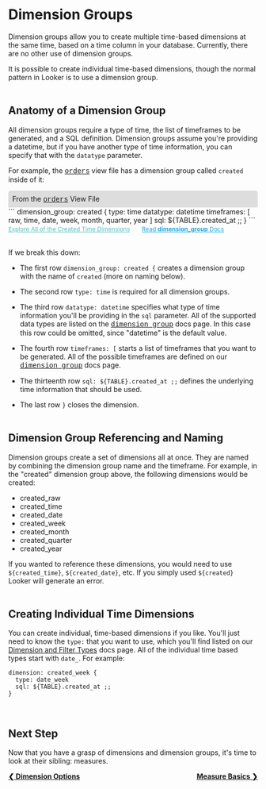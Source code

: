 # Dimension Groups

Dimension groups allow you to create multiple time-based dimensions at the same time, based on a time column in your database. Currently, there are no other use of dimension groups.

It is possible to create individual time-based dimensions, though the normal pattern in Looker is to use a dimension group.<br /><br />



## Anatomy of a Dimension Group

All dimension groups require a type of time, the list of timeframes to be generated, and a SQL definition.  Dimension groups assume you're providing a datetime, but if you have another type of time information, you can specify that with the `datatype` parameter.

For example, the <a href="https://learn2.looker.com/projects/e-commerce/files/orders.view.lkml" style="font-family:Monaco,Menlo,Consolas,Courier New,monospace;">orders</a> view file has a dimension group called `created` inside of it:

<div style="border-radius:5px 5px 0 0;padding:8px;background-color:rgb(221,221,221);">
 From the <a href="https://learn2.looker.com/projects/e-commerce/files/orders.view.lkml" style="font-family:Monaco,Menlo,Consolas,Courier New,monospace;">orders</a> View File</a>
</div>
```
dimension_group: created {
  type: time
  datatype: datetime
  timeframes: [
    raw,
    time,
    date,
    week,
    month,
    quarter,
    year
  ]
  sql: ${TABLE}.created_at ;;
}
```
<a style="color:rgb(87,190,190);font-size:12px;margin-right:20px;" href="https://learn2.looker.com/explore/e_commerce/orders?qid=3p4HPhJyr3HYuEEkdN1Bar" target="_blank"><i class="fa fa-search"></i> Explore All of the Created Time Dimensions</a> <a style="color:rgb(32,165,222);font-size:12px;" href="https://looker.com/docs/reference/field-params/dimension_group" target="_blank"><i class="fa fa-file-text-o"></i> Read <b>dimension_group</b> Docs</a><br /><br />

If we break this down:

+ The first row `dimension_group: created {` creates a dimension group with the name of `created` (more on naming below).

+ The second row `type: time` is required for all dimension groups.

+ The third row `datatype: datetime` specifies what type of time information you'll be providing in the `sql` parameter. All of the supported data types are listed on the <a href="https://looker.com/docs/reference/field-params/dimension_group" style="font-family:Monaco,Menlo,Consolas,Courier New,monospace;">dimension_group</a> docs page. In this case this row could be omitted, since "datetime" is the default value.

+ The fourth row `timeframes: [` starts a list of timeframes that you want to be generated. All of the possible timeframes are defined on our <a href="https://looker.com/docs/reference/field-params/dimension_group" style="font-family:Monaco,Menlo,Consolas,Courier New,monospace;">dimension_group</a> docs page.

+ The thirteenth row `sql: ${TABLE}.created_at ;;` defines the underlying time information that should be used.

+ The last row `}` closes the dimension.<br /><br />



## Dimension Group Referencing and Naming

Dimension groups create a set of dimensions all at once. They are named by combining the dimension group name and the timeframe. For example, in the "created" dimension group above, the following dimensions would be created:

+ created_raw
+ created_time
+ created_date
+ created_week
+ created_month
+ created_quarter
+ created_year

If you wanted to reference these dimensions, you would need to use `${created_time}`, `${created_date}`, etc. If you simply used `${created}` Looker will generate an error.<br /><br />



## Creating Individual Time Dimensions

You can create individual, time-based dimensions if you like. You'll just need to know the `type:` that you want to use, which you'll find listed on our [Dimension and Filter Types](https://looker.com/docs/reference/field-reference/dimension-type-reference#individual_time_and_date_types) docs page. All of the individual time based types start with `date_`. For example:

```
dimension: created_week {
  type: date_week
  sql: ${TABLE}.created_at ;;
}
```

<br />


## Next Step

Now that you have a grasp of dimensions and dimension groups, it's time to look at their sibling: measures.

<div style="float:left;font-weight:bold;">
  <a href="https://learn2.looker.com/projects/e-commerce/files/6_dimension_options.md">&#10094; Dimension Options</a>
</div>

<div style="float:right;font-weight:bold;">
  <a href="https://learn2.looker.com/projects/e-commerce/files/8_measure_basics.md">Measure Basics &#10095;</a>
</div>
